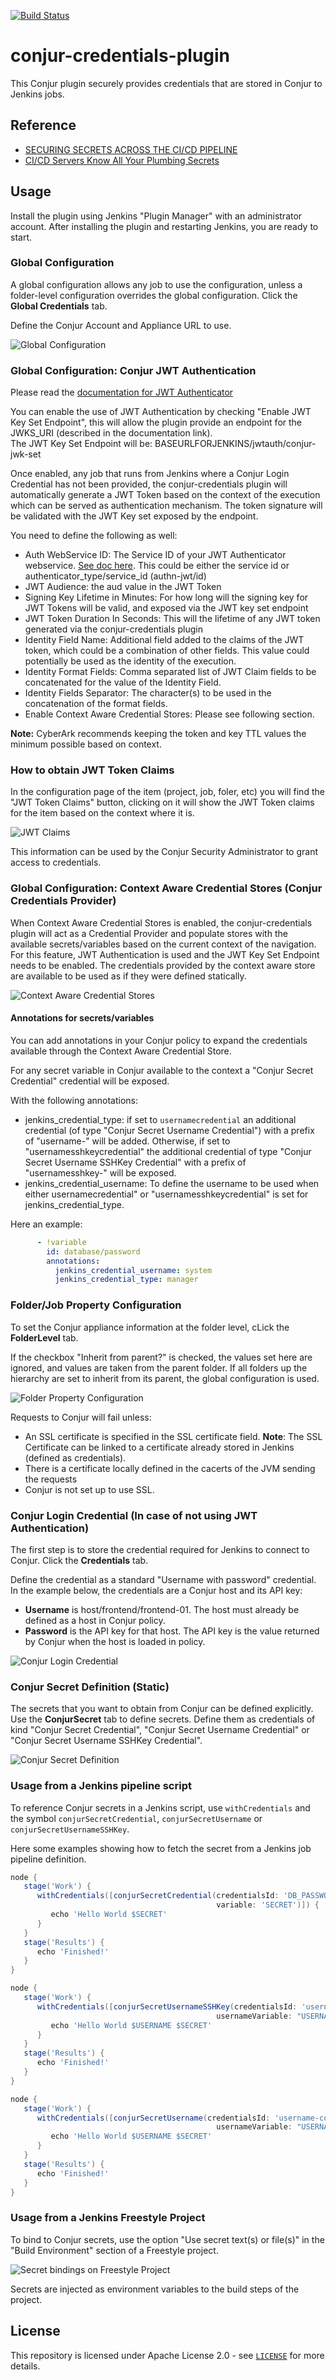 [![Build Status](https://ci.jenkins.io/buildStatus/icon?job=Plugins/conjur-credentials-plugin/master)](https://ci.jenkins.io/blue/organizations/jenkins/Plugins%2Fconjur-credentials-plugin/activity/)

# conjur-credentials-plugin

This Conjur plugin securely provides credentials that are stored in Conjur to Jenkins jobs.  

## Reference

* [SECURING SECRETS ACROSS THE CI/CD PIPELINE](https://www.conjur.org/use-cases/ci-cd-pipelines/)
* [CI/CD Servers Know All Your Plumbing Secrets](https://www.conjur.org/blog/ci-cd-servers-know-all-your-plumbing-secrets/)

## Usage

Install the plugin using Jenkins "Plugin Manager" with an administrator account. After installing the plugin and restarting Jenkins, you are ready to start. 

### Global Configuration

A global configuration allows any job to use the configuration, unless a folder-level configuration overrides the global configuration. Click the **Global Credentials** tab.

 Define the Conjur Account and Appliance URL to use.

![Global Configuration](docs/images/GlobalConfiguration.png)

### Global Configuration: Conjur JWT Authentication

Please read the [documentation for JWT Authenticator ](https://docs.cyberark.com/Product-Doc/OnlineHelp/AAM-DAP/Latest/en/Content/Operations/Services/cjr-authn-jwt.htm?tocpath=Integrations%7CJWT%20Authenticator%7C_____0)

You can enable the use of JWT Authentication by checking "Enable JWT Key Set Endpoint", this will allow the plugin provide an endpoint for the JWKS_URI (described in the documentation link).  
The JWT Key Set Endpoint will be: BASEURLFORJENKINS/jwtauth/conjur-jwk-set

Once enabled, any job that runs from Jenkins where a Conjur Login Credential has not been provided, the conjur-credentials plugin will automatically generate a JWT Token based on the context of the execution which can be served as authentication mechanism. The token signature will be validated with the JWT Key set exposed by the endpoint.

You need to define the following as well:

* Auth WebService ID: The Service ID of your JWT Authenticator webservice. [See doc here](https://docs.cyberark.com/Product-Doc/OnlineHelp/AAM-DAP/Latest/en/Content/Developer/Conjur_API_JWT_Authenticator.htm). This could be either the service id or authenticator_type/service_id (authn-jwt/id)
* JWT Audience: the aud value in the JWT Token
* Signing Key Lifetime in Minutes: For how long will the signing key for JWT Tokens will be valid, and exposed via the JWT key set endpoint
* JWT Token Duration In Seconds: This will the lifetime of any JWT token generated via the conjur-credentials plugin
* Identity Field Name: Additional field added to the claims of the JWT token, which could be a combination of other fields. This value could potentially be used as the identity of the execution. 
* Identity Format Fields: Comma separated list of JWT Claim fields to be concatenated for the value of the Identity Field. 
* Identity Fields Separator: The character(s) to be used in the concatenation of the format fields. 
* Enable Context Aware Credential Stores: Please see following section. 

**Note:** CyberArk recommends keeping the token and key TTL values the minimum possible based on context. 

### How to obtain JWT Token Claims

In the configuration page of the item (project, job, foler, etc) you will find the "JWT Token Claims" button, clicking on it will show the JWT Token claims for the item based on the context where it is. 

![JWT Claims](docs/images/JWT-Claims.png)

This information can be used by the Conjur Security Administrator to grant access to credentials. 


### Global Configuration: Context Aware Credential Stores  (Conjur Credentials Provider)

When Context Aware Credential Stores is enabled, the conjur-credentials plugin will act as a Credential Provider and populate stores with the available secrets/variables based on the current context of the navigation. For this feature, JWT Authentication is used and the JWT Key Set Endpoint needs to be enabled. The credentials provided by the context aware store are available to be used as if they were defined statically.

![Context Aware Credential Stores](docs/images/Context-Aware-Credential-Stores.png)

#### Annotations for secrets/variables

You can add annotations in your Conjur policy to expand the credentials available through the Context Aware Credential Store. 

For any secret variable in Conjur available to the context a "Conjur Secret Credential" credential will be exposed. 

With the following annotations: 
* jenkins_credential_type: if set to `usernamecredential` an additional credential (of type "Conjur Secret Username Credential") with a prefix of "username-" will be added. Otherwise, if set to "usernamesshkeycredential" the additional credential of type "Conjur Secret Username SSHKey Credential" with a prefix of "usernamesshkey-" will be exposed.
* jenkins_credential_username: To define the username to be used when either usernamecredential" or "usernamesshkeycredential" is set for jenkins_credential_type. 

Here an example:

```yaml
      - !variable
        id: database/password
        annotations:
          jenkins_credential_username: system
          jenkins_credential_type: manager
```

### Folder/Job Property Configuration

To set the Conjur appliance information at the folder level, cLick the **FolderLevel** tab.

If the checkbox "Inherit from parent?" is checked, the values set here are ignored, and values are taken from the parent folder.  If all folders up the hierarchy are set to inherit from its parent, the global configuration is used.

![Folder Property Configuration](docs/images/FolderConfiguration.png)

Requests to Conjur will fail unless:

* An SSL certificate is specified in the SSL certificate field.
  **Note**: The SSL Certificate can be linked to a certificate already stored in Jenkins (defined as credentials).
* There is a certificate locally defined in the cacerts of the JVM sending the requests
* Conjur is not set up to use SSL.


### Conjur Login Credential (In case of not using JWT Authentication)

The first step is to store the credential required for Jenkins to connect to Conjur. Click the **Credentials** tab.

Define the credential as a standard "Username with password" credential. In the example below, the credentials are a Conjur host and its API key:

* **Username** is host/frontend/frontend-01. The host must already be defined as a host in Conjur policy.
* **Password** is the API key for that host. The API key is the value returned by Conjur when the host is loaded in policy.

![Conjur Login Credential](docs/images/ConjurLogin-Credential.png)


### Conjur Secret Definition (Static)

The secrets that you want to obtain from Conjur can be defined explicitly. Use the **ConjurSecret** tab to define secrets. Define them as credentials of kind "Conjur Secret Credential", "Conjur Secret Username Credential" or "Conjur Secret Username SSHKey Credential".

![Conjur Secret Definition](docs/images/ConjurSecret-Credential.png)

### Usage from a Jenkins pipeline script

To reference Conjur secrets in a Jenkins script, use `withCredentials` and the symbol `conjurSecretCredential`, `conjurSecretUsername` or `conjurSecretUsernameSSHKey`.

Here some examples showing how to fetch the secret from a Jenkins job pipeline definition.


```groovy
node {
   stage('Work') {
      withCredentials([conjurSecretCredential(credentialsId: 'DB_PASSWORD', 
                                              variable: 'SECRET')]) {
         echo 'Hello World $SECRET'
      }
   }
   stage('Results') {
      echo 'Finished!'
   }
}
```


```groovy
node {
   stage('Work') {
      withCredentials([conjurSecretUsernameSSHKey(credentialsId: 'username-conjur-authn-jwt-test-database-password', 
                                              usernameVariable: "USERNAME", secretVariable: "SECRET")]) {
         echo 'Hello World $USERNAME $SECRET'
      }
   }
   stage('Results') {
      echo 'Finished!'
   }
}
```


```groovy
node {
   stage('Work') {
      withCredentials([conjurSecretUsername(credentialsId: 'username-conjur-authn-jwt-test-database-password', 
                                              usernameVariable: "USERNAME", passwordVariable: "SECRET")]) {
         echo 'Hello World $USERNAME $SECRET'
      }
   }
   stage('Results') {
      echo 'Finished!'
   }
}
```


### Usage from a Jenkins Freestyle Project

To bind to Conjur secrets, use the option "Use secret text(s) or file(s)" in the "Build Environment" section of a Freestyle project.

![Secret bindings on Freestyle Project](docs/images/SecretBindingsOnFreestyle.png)

Secrets are injected as environment variables to the build steps of the project.

## License

This repository is licensed under Apache License 2.0 - see [`LICENSE`](LICENSE) for more details.
